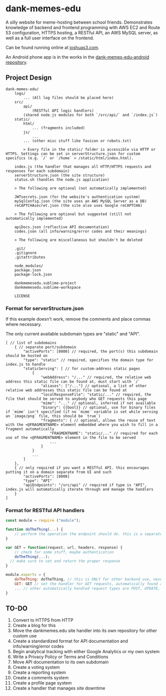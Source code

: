 # dank-memes-edu

A silly website for meme-hosting between school friends. Demonstrates knowledge of backend and frontend programming with AWS EC2 and Route 53 configuration, HTTPS hosting, a RESTful API, an AWS MySQL server, as well as a full user interface on the frontend.

Can be found running online at <a href="http://www.joshuas3.com" target="_blank">joshuas3.com</a>.

An Android phone app is in the works in the <a href="https://github.com/JoshuaS3/dank-memes-edu-android" target="_blank">dank-memes-edu-android repository</a>.


## Project Design

```
dank-memes-edu/
	logs/
		... (All log files should be placed here)
	src/
		api/
			(RESTful API logic handlers)
		(shared node.js modules for both `/src/api/` and `/index.js`)
	static/
		html/
			... (fragments included)
		js/
			...
		... (other misc stuff like favicon or robots.txt)

		> Every file in the static/ folder is accessible via HTTP or HTTPS. Settings can be set in serverStructure.json for custom specifics (e.g. `/` or `/home` > /static/html/index.html).

	index.js (the handler that manages all HTTP/HTTPS requests and responses for each subdomain)
	serverStructure.json (the site structure)
	status.sh (handles the node.js application)

	> The following are optional (not automatically implemented)

	JWTsecrets.json (for the website's authentication system)
	mySqlConfig.json (the site uses an AWS MySQL Server as a DB)
	reCAPTCHAsecret.json (the site also uses Google reCAPTCHA)

	> The following are optional but suggested (still not automatically implemented)

	apiDocs.json (reflective API documentation)
	codes.json (all info/warning/error codes and their meanings)

	> The following are miscellaneous but shouldn't be deleted

	.git/
	.gitignore
	.gitattributes

	node_modules/
	package.json
	package-lock.json

	dankmemesedu.sublime-project
	dankmemesedu.sublime-workspace

	LICENSE
```




### Format for serverStructure.json

If this example doesn't work, remove the comments and place commas where necessary.

The only current available subdomain types are "static" and "API".

```
[ // list of subdomains
	{ // separate port/subdomain
		"activePorts": [8080] // required, the port(s) this subdomain should be hosted on
		"type": "static" // required, specifies the domain type for index.js to handle
		"staticServing": [ // for custom-address static pages
			{
				"webAddress": "/..." // required, the relative web address this static file can be found at, must start with `/`
				"aliases": ["/..."] // optional, a list of other relative web addresses this static file can be found at
				"localResponseFile": "static/..." // required, the file that should be served to anybody who GET requests this page
				"mime": "..." // optional, inferred if not available
				"binary": {{bool}} // optional, use for binary files if `mime` isn't specified (if no `mime` variable is set while serving an `image/png` file, this should be `true`)
				"fragments": { // optional, allows the reuse of text with the <@FRAGMENTNAME> element embedded where you wish to fill in a fragment automatically
					"FRAGMENTNAME": "static/..." // required for each use of the <@FRAGMENTNAME> element in the file to be served
					...
				}
			}
			...
		]
	},
	{ // only required if you want a RESTful API. this encourages putting it on a domain separate from UI and such
		"activePorts": [8008]
		"type": "API"
		"apiEndpoints": "/src/api" // required if type is "API", index.js will automatically iterate through and manage the handlers
	}
]
```


### Format for RESTful API handlers

```javascript
const module = require ("module");

function doTheThing(...) {
	// perform the operation the endpoint should do. this is a separate function because other endpoints may require it as well, for something like checking username availability
}

var GET = function(request, url, headers, response) {
	// check for some stuff, maybe authentication
	doTheThing(...);
  // make sure to set and return the proper response
}

module.exports = {
	doTheThing: doTheThing, // this is ONLY for other backend use, never directly called for any request
	GET: GET // set the handler for GET requests, automatically found and directly used by index.js
	... // other automatically handled request types are POST, UPDATE, DELETE, PUT, CONNECT, OPTIONS, TRACE, PATCH
}
```


## TO-DO

1. Convert to HTTPS from HTTP
2. Create a blog for this
3. Move the dankmemes.edu site handler into its own repository for other custom use
4. Create a standardized format for API documentation and info/warning/error codes
5. Begin analytical tracking with either Google Analytics or my own system
6. Write a Privacy Policy or Terms and Conditions
7. Move API documentation to its own subdomain
8. Create a voting system
9. Create a reporting system
10. Create a comments system
11. Create a profile page system
12. Create a handler that manages site downtime
